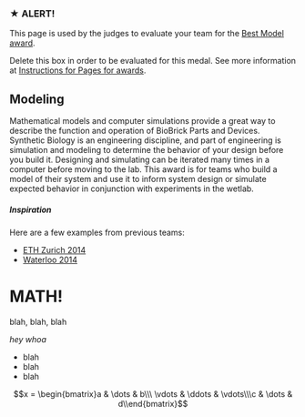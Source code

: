 ### ★ ALERT!

This page is used by the judges to evaluate your team for the [Best Model award](http://2016.igem.org/Judging/Awards#SpecialPrizes).

Delete this box in order to be evaluated for this medal. See more information at [Instructions for Pages for awards](http://2016.igem.org/Judging/Pages_for_Awards/Instructions).

## Modeling

Mathematical models and computer simulations provide a great way to describe the function and operation of BioBrick Parts and Devices. Synthetic Biology is an engineering discipline, and part of engineering is simulation and modeling to determine the behavior of your design before you build it. Designing and simulating can be iterated many times in a computer before moving to the lab. This award is for teams who build a model of their system and use it to inform system design or simulate expected behavior in conjunction with experiments in the wetlab.

##### Inspiration

Here are a few examples from previous teams:

*   [ETH Zurich 2014](http://2014.igem.org/Team:ETH_Zurich/modeling/overview)
*   [Waterloo 2014](http://2014.igem.org/Team:Waterloo/Math_Book)

# MATH!

blah, blah, blah

*hey whoa*

* blah
* blah
* blah

$$x = \begin{bmatrix}a & \dots & b\\\ \vdots & \ddots & \vdots\\\c & \dots & d\\end{bmatrix}$$

